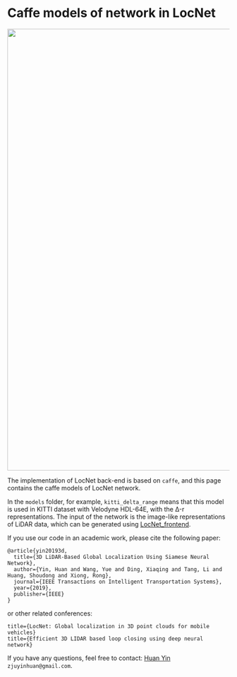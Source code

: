 # Caffe models of network in LocNet

<img src="https://github.com/ZJUYH/LocNet_caffe/blob/master/image/network.png" width= 1000>

The implementation of LocNet back-end is based on `caffe`, and this page contains the caffe models of LocNet network.

In the `models` folder, for example, `kitti_delta_range` means that this model is used in KITTI dataset with Velodyne HDL-64E, with the Δ-r representations.
The input of the network is the image-like representations of LiDAR data, which can be generated using [LocNet_frontend](https://github.com/ZJUYH/LocNet_frontend).

If you use our code in an academic work, please cite the following paper:

	@article{yin20193d,
	  title={3D LiDAR-Based Global Localization Using Siamese Neural Network},
	  author={Yin, Huan and Wang, Yue and Ding, Xiaqing and Tang, Li and Huang, Shoudong and Xiong, Rong},
	  journal={IEEE Transactions on Intelligent Transportation Systems},
	  year={2019},
	  publisher={IEEE}
	}

or other related conferences: 

	title={LocNet: Global localization in 3D point clouds for mobile vehicles}
	title={Efficient 3D LIDAR based loop closing using deep neural network}

If you have any questions, feel free to contact: [Huan Yin](https://yinhuan.site/) `zjuyinhuan@gmail.com`.
